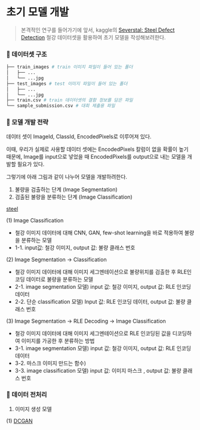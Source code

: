 # 초기 모델 개발

> 본격적인 연구를 들어가기에 앞서, kaggle의 [Severstal: Steel Defect Detection](https://www.kaggle.com/competitions/severstal-steel-defect-detection/data) 철강 데이터셋을 활용하여 초기 모델을 작성해보려한다. 

### 📌 데이터셋 구조
```bash
├── train_images # train 이미지 파일이 들어 있는 폴더
│   ├── ...
│   └── ...jpg
├── test_images # test 이미지 파일이 들어 있는 폴더
│   ├── ...
│   └── ...jpg
├── train.csv # train 데이터셋의 결함 정보를 담은 파일
└── sample_submission.csv # 대회 제출용 파일 
``` 

### 📌 모델 개발 전략
데이터 셋이 ImageId, ClassId, EncodedPixels로 이루어져 있다. 

이때, 우리가 실제로 사용할 데이터 셋에는 EncodedPixels 칼럼이 없을 확률이 높기 때문에, Image를 input으로 넣었을 때 EncodedPixels를 output으로 내는 모델을 개발할 필요가 있다.

그렇기에 아래 그림과 같이 나누어 모델을 개발하려한다.

1. 불량을 검출하는 단계 (Image Segmentation)
2. 검출된 불량을 분류하는 단계 (Image Classification)

[steel](https://github.com/YeoJiSu/Smart-Factory-Project/assets/76769044/17836756-5d61-410d-b481-a720b6a59858)

(1) Image Classification <br>
* 철강 이미지 데이터에 대해  CNN, GAN, few-shot learning을 바로 적용하여 불량을 분류하는 모델<br>
* 1-1. input값: 철강 이미지, output 값: 불량 클래스 번호<br>

(2) Image Segmentation -> Classification <br>
* 철강 이미지 데이터에 대해 이미지 세그멘테이션으로 불량위치를 검출한 후 RLE인코딩 데이터로 불량을 분류하는 모델 <br>
* 2-1. image segmentation 모델) input 값: 철강 이미지, output 값: RLE 인코딩 데이터<br>
* 2-2. 단순 classification 모델) Input 값: RLE 인코딩 데이터, output 값: 불량 클래스 번호<br>

(3) Image Segmentation -> RLE Decoding -> Image Classification<br>
* 철강 이미지 데이터에 대해 이미지 세그멘테이션으로 RLE 인코딩된 값을 디코딩하여 이미지를 가공한 후 분류하는 방법<br>
* 3-1. image segmentation 모델) input 값: 철강 이미지, output 값: RLE 인코딩 데이터<br>
* 3-2. 마스크 이미지 만드는 함수)<br>
* 3-3. image classification 모델) input 값: 이미지 마스크 , output 값: 불량 클래스 번호<br>

### 📌 데이터 전처리

1. 이미지 생성 모델
   
(1) [DCGAN](https://github.com/June222/Smart-Factory-Project/blob/main/initial_model/DCGAN.ipynb)
